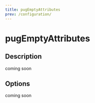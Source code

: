 ```yaml
---
title: pugEmptyAttributes
prev: /configuration/
---
```


# pugEmptyAttributes

## Description

coming soon

## Options

coming soon

